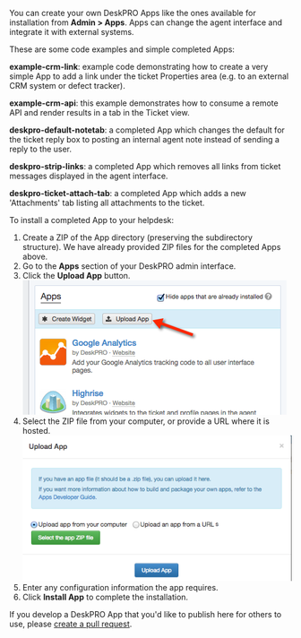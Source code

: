 
You can create your own DeskPRO Apps like the ones available for installation from **Admin > Apps**. Apps can change the agent interface and integrate it with external systems.

These are some code examples and simple completed Apps:

**example-crm-link**: example code demonstrating how to create a very simple App to add a link under the ticket Properties area (e.g. to an external CRM system or defect tracker).

**example-crm-api**: this example demonstrates how to consume a remote API and render results in a tab in the Ticket view.

**deskpro-default-notetab**: a completed App which changes the default for the ticket reply box to posting an internal agent note instead of sending a reply to the user.

**deskpro-strip-links**: a completed App which removes all links from ticket messages displayed in the agent interface.

**deskpro-ticket-attach-tab**: a completed App which adds a new 'Attachments' tab listing all attachments to the ticket.

To install a completed App to your helpdesk:

1. Create a ZIP of the App directory (preserving the subdirectory structure). We have already provided ZIP files for the completed Apps above.
2. Go to the **Apps** section of your DeskPRO admin interface.
3. 	Click the **Upload App** button.
		![](uploading-app.png)
4. 	Select the ZIP file from your computer, or provide a URL where it is hosted.
		![](uploading-app2.png)
5. Enter any configuration information the app requires.
6. Click **Install App** to complete the installation.

If you develop a DeskPRO App that you'd like to publish here for others to use, please [create a pull request](https://help.github.com/articles/creating-a-pull-request).

